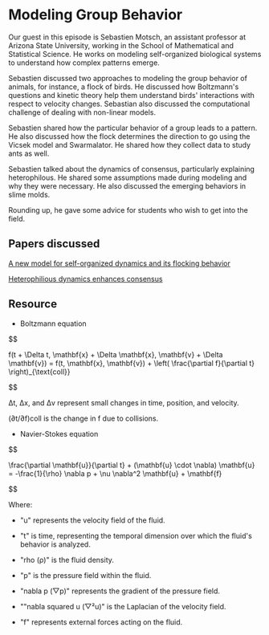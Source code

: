# Modeling Group Behavior

Our guest in this episode is Sebastien Motsch, an assistant professor at Arizona State University, working in the School of Mathematical and Statistical Science. He works on modeling self-organized biological systems to understand how complex patterns emerge. 

Sebastien discussed two approaches to modeling the group behavior of animals, for instance, a flock of birds. He discussed how Boltzmann's questions and kinetic theory help them understand birds' interactions with respect to velocity changes. Sebastian also discussed the computational challenge of dealing with non-linear models.

Sebastien shared how the particular behavior of a group leads to a pattern. He also discussed how the flock determines the direction to go using the Vicsek model and Swarmalator. He shared how they collect data to study ants as well. 

Sebastien talked about the dynamics of consensus, particularly explaining heterophilous. He shared some assumptions made during modeling and why they were necessary. He also discussed the emerging behaviors in slime molds.

Rounding up, he gave some advice for students who wish to get into the field.  

## Papers discussed

[A new model for self-organized dynamics and its flocking behavior](https://arxiv.org/abs/1102.5575)

[Heterophilious dynamics enhances consensus](https://arxiv.org/abs/1301.4123)

## Resource



* Boltzmann equation

$$

f(t + \Delta t, \mathbf{x} + \Delta \mathbf{x}, \mathbf{v} + \Delta \mathbf{v}) = f(t, \mathbf{x}, \mathbf{v}) + \left( \frac{\partial f}{\partial t} \right)_{\text{coll}}

$$


Δt, Δx, and Δv represent small changes in time, position, and velocity.

(∂t/∂f)coll is the change in f due to collisions.


* Navier-Stokes equation

$$

\frac{\partial \mathbf{u}}{\partial t} + (\mathbf{u} \cdot \nabla) \mathbf{u} = -\frac{1}{\rho} \nabla p + \nu \nabla^2 \mathbf{u} + \mathbf{f}

$$

Where:

- "u" represents the velocity field of the fluid.

- "t" is time, representing the temporal dimension over which the fluid's behavior is analyzed.

- "rho (ρ)" is the fluid density.

- "p" is the pressure field within the fluid.

- "nabla p (▽p)" represents the gradient of the pressure field.

- ""nabla squared u (▽²u)" is the Laplacian of the velocity field.

- "f" represents external forces acting on the fluid.
